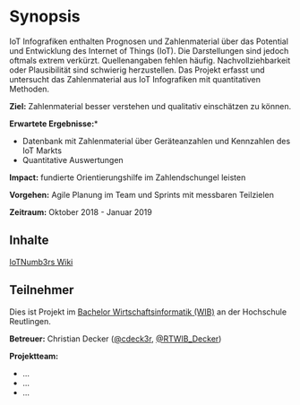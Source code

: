 # Synopsis

IoT Infografiken enthalten Prognosen und Zahlenmaterial über das Potential und Entwicklung des Internet of Things (IoT). 
Die Darstellungen sind jedoch oftmals extrem verkürzt. Quellenangaben fehlen häufig.
Nachvollziehbarkeit oder Plausibilität sind schwierig herzustellen. Das Projekt erfasst und untersucht das Zahlenmaterial 
aus IoT Infografiken mit quantitativen Methoden. 

**Ziel:** Zahlenmaterial besser verstehen und qualitativ einschätzen zu können.

**Erwartete Ergebnisse:***

* Datenbank mit Zahlenmaterial über Geräteanzahlen und Kennzahlen des IoT Markts
* Quantitative Auswertungen 

**Impact:** fundierte Orientierungshilfe im Zahlendschungel leisten

**Vorgehen:** Agile Planung im Team und Sprints mit messbaren Teilzielen

**Zeitraum:** Oktober 2018 - Januar 2019

## Inhalte

[IoTNumb3rs Wiki](/IoTNumb3rs/wiki)

## Teilnehmer

Dies ist Projekt im [Bachelor Wirtschaftsinformatik (WIB)](http://www.inf.reutlingen-university.de/studium/bachelor/wirtschaftsinformatik/)
an der Hochschule Reutlingen.

**Betreuer:** Christian Decker ([@cdeck3r](https://twitter.com/cdeck3r), [@RTWIB_Decker](https://twitter.com/rtwib_decker))

**Projektteam:**

* ... 
* ...
* ...
